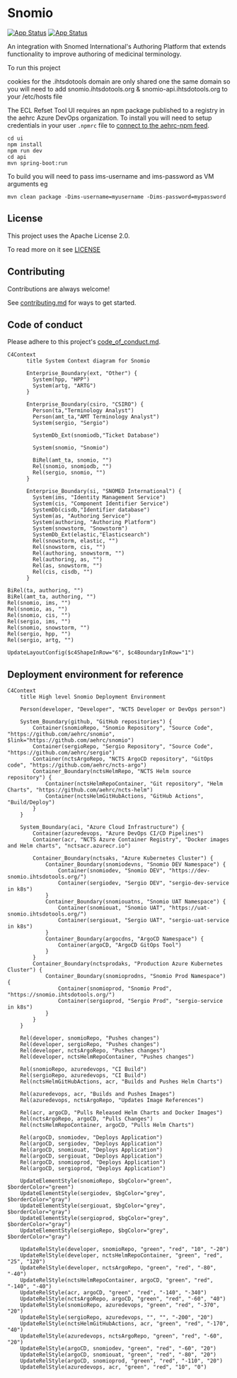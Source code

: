 # Snomio
[![App Status](https://ncts-cd.australiaeast.cloudapp.azure.com/api/badge?name=snomio-dev&revision=true&showAppName=true)](https://ncts-cd.australiaeast.cloudapp.azure.com/applications/snomio-dev) [![App Status](https://ncts-cd.australiaeast.cloudapp.azure.com/api/badge?name=snomio-uat&revision=true&showAppName=true)](https://ncts-cd.australiaeast.cloudapp.azure.com/applications/snomio-uat)

An integration with Snomed International's Authoring Platform that extends functionality to improve authoring of medicinal terminology.

To run this project 

cookies for the .ihtsdotools domain are only shared one the same domain so you will need to
add snomio.ihtsdotools.org & snomio-api.ihtsdotools.org to your /etc/hosts file

The ECL Refset Tool UI requires an npm package published to a registry in the aehrc Azure DevOps organization. 
To install you will need to setup credentials in your user `.npmrc` file to 
[connect to the aehrc-npm feed](https://dev.azure.com/aehrc/ontoserver/_artifacts/feed/aehrc-npm/connect).

```
cd ui
npm install
npm run dev
cd api
mvn spring-boot:run
```

To build you will need to pass ims-username and ims-password as VM arguments eg

```
mvn clean package -Dims-username=myusername -Dims-password=mypassword
```

## License

This project uses the Apache License 2.0.

To read more on it see [LICENSE](./LICENSE)

## Contributing

Contributions are always welcome!

See [contributing.md](./contributing.md) for ways to get started.

## Code of conduct

Please adhere to this project's [code_of_conduct.md](./code_of_con:q!duct.md).


```mermaid
C4Context
      title System Context diagram for Snomio
      
      Enterprise_Boundary(ext, "Other") {
        System(hpp, "HPP")
        System(artg, "ARTG")
      }

      Enterprise_Boundary(csiro, "CSIRO") {
        Person(ta,"Terminology Analyst")
        Person(amt_ta,"AMT Terminology Analyst")
        System(sergio, "Sergio")

        SystemDb_Ext(snomiodb,"Ticket Database")

        System(snomio, "Snomio")
        
        BiRel(amt_ta, snomio, "")
        Rel(snomio, snomiodb, "")
        Rel(sergio, snomio, "")
      }

      Enterprise_Boundary(si, "SNOMED International") {
        System(ims, "Identity Management Service")
        System(cis, "Component Identifier Service")
        SystemDb(cisdb,"Identifier database")
        System(as, "Authoring Service")
        System(authoring, "Authoring Platform")
        System(snowstorm, "Snowstorm")
        SystemDb_Ext(elastic,"Elasticsearch")
        Rel(snowstorm, elastic, "")
        Rel(snowstorm, cis, "")
        Rel(authoring, snowstorm, "")
        Rel(authoring, as, "")
        Rel(as, snowstorm, "")
        Rel(cis, cisdb, "")
      }

BiRel(ta, authoring, "")
BiRel(amt_ta, authoring, "")
Rel(snomio, ims, "")
Rel(snomio, as, "")
Rel(snomio, cis, "")
Rel(sergio, ims, "")
Rel(snomio, snowstorm, "")
Rel(sergio, hpp, "")
Rel(sergio, artg, "")

UpdateLayoutConfig($c4ShapeInRow="6", $c4BoundaryInRow="1")
```
## Deployment environment for reference
```mermaid
C4Context
    title High level Snomio Deployment Environment

    Person(developer, "Developer", "NCTS Developer or DevOps person")

    System_Boundary(github, "GitHub repositories") {
        Container(snomioRepo, "Snomio Repository", "Source Code", "https://github.com/aehrc/snomio", $link="https://github.com/aehrc/snomio")
        Container(sergioRepo, "Sergio Repository", "Source Code", "https://github.com/aehrc/sergio")
        Container(nctsArgoRepo, "NCTS ArgoCD repository", "GitOps code", "https://github.com/aehrc/ncts-argo")
        Container_Boundary(nctsHelmRepo, "NCTS Helm source repository") {
            Container(nctsHelmRepoContainer, "Git repository", "Helm Charts", "https://github.com/aehrc/ncts-helm")
            Container(nctsHelmGitHubActions, "GitHub Actions", "Build/Deploy")
        }
    }

    System_Boundary(aci, "Azure Cloud Infrastructure") {
        Container(azuredevops, "Azure DevOps CI/CD Pipelines")
        Container(acr, "NCTS Azure Container Registry", "Docker images and Helm charts", "nctsacr.azurecr.io")
        
        Container_Boundary(nctsaks, "Azure Kubernetes Cluster") {
            Container_Boundary(snomiodevns, "Snomio DEV Namespace") {
                Container(snomiodev, "Snomio DEV", "https://dev-snomio.ihtsdotools.org/")
                Container(sergiodev, "Sergio DEV", "sergio-dev-service in k8s")
            }
            Container_Boundary(snomiouatns, "Snomio UAT Namespace") {
                Container(snomiouat, "Snomio UAT", "https://uat-snomio.ihtsdotools.org/")
                Container(sergiouat, "Sergio UAT", "sergio-uat-service in k8s")
            }
            Container_Boundary(argocdns, "ArgoCD Namespace") {
                Container(argoCD, "ArgoCD GitOps Tool")
            }
        }
        Container_Boundary(nctsprodaks, "Production Azure Kubernetes Cluster") {
            Container_Boundary(snomioprodns, "Snomio Prod Namespace") {
                Container(snomioprod, "Snomio Prod", "https://snomio.ihtsdotools.org/")
                Container(sergioprod, "Sergio Prod", "sergio-service in k8s")
            }
        }
    }

    Rel(developer, snomioRepo, "Pushes changes")
    Rel(developer, sergioRepo, "Pushes changes")
    Rel(developer, nctsArgoRepo, "Pushes changes")
    Rel(developer, nctsHelmRepoContainer, "Pushes changes")

    Rel(snomioRepo, azuredevops, "CI Build")
    Rel(sergioRepo, azuredevops, "CI Build")
    Rel(nctsHelmGitHubActions, acr, "Builds and Pushes Helm Charts")
    
    Rel(azuredevops, acr, "Builds and Pushes Images")
    Rel(azuredevops, nctsArgoRepo, "Updates Image References")
    
    Rel(acr, argoCD, "Pulls Released Helm Charts and Docker Images")
    Rel(nctsArgoRepo, argoCD, "Pulls Changes")
    Rel(nctsHelmRepoContainer, argoCD, "Pulls Helm Charts")

    Rel(argoCD, snomiodev, "Deploys Application")
    Rel(argoCD, sergiodev, "Deploys Application")
    Rel(argoCD, snomiouat, "Deploys Application")
    Rel(argoCD, sergiouat, "Deploys Application")
    Rel(argoCD, snomioprod, "Deploys Application")
    Rel(argoCD, sergioprod, "Deploys Application")

    UpdateElementStyle(snomioRepo, $bgColor="green", $borderColor="green")
    UpdateElementStyle(sergiodev, $bgColor="grey", $borderColor="gray")
    UpdateElementStyle(sergiouat, $bgColor="grey", $borderColor="gray")
    UpdateElementStyle(sergioprod, $bgColor="grey", $borderColor="gray")
    UpdateElementStyle(sergioRepo, $bgColor="grey", $borderColor="gray")

    UpdateRelStyle(developer, snomioRepo, "green", "red", "10", "-20")
    UpdateRelStyle(developer, nctsHelmRepoContainer, "green", "red", "25", "120")
    UpdateRelStyle(developer, nctsArgoRepo, "green", "red", "-80", "-40")
    UpdateRelStyle(nctsHelmRepoContainer, argoCD, "green", "red", "-140", "-40")
    UpdateRelStyle(acr, argoCD, "green", "red", "-140", "-340")
    UpdateRelStyle(nctsArgoRepo, argoCD, "green", "red", "-60", "40")
    UpdateRelStyle(snomioRepo, azuredevops, "green", "red", "-370", "20")
    UpdateRelStyle(sergioRepo, azuredevops, "", "", "-200", "20")
    UpdateRelStyle(nctsHelmGitHubActions, acr, "green", "red", "-170", "40")
    UpdateRelStyle(azuredevops, nctsArgoRepo, "green", "red", "-60", "20")
    UpdateRelStyle(argoCD, snomiodev, "green", "red", "-60", "20")
    UpdateRelStyle(argoCD, snomiouat, "green", "red", "-80", "20")
    UpdateRelStyle(argoCD, snomioprod, "green", "red", "-110", "20")
    UpdateRelStyle(azuredevops, acr, "green", "red", "10", "0")
```
